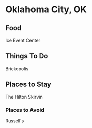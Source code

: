# Oklahoma City, OK

## Food
Ice Event Center
## Things To Do
Brickopolis
## Places to Stay
The Hilton Skirvin
### Places to Avoid
Russell's
